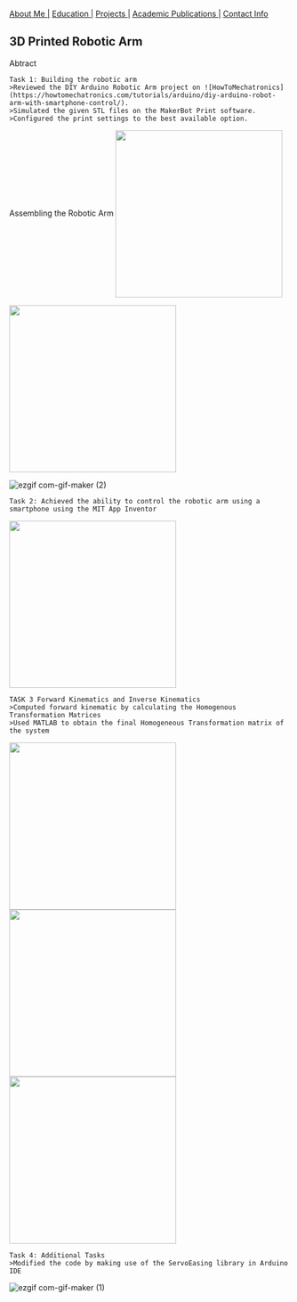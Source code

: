 [About Me |](/index.md) 
[ Education |](/edu.md)
[ Projects |](/projects.md)
[ Academic Publications |](/publications.md)
[ Contact Info](/contact.md)

## 3D Printed Robotic Arm

Abtract
```
Task 1: Building the robotic arm
>Reviewed the DIY Arduino Robotic Arm project on ![HowToMechatronics](https://howtomechatronics.com/tutorials/arduino/diy-arduino-robot-arm-with-smartphone-control/).
>Simulated the given STL files on the MakerBot Print software.
>Configured the print settings to the best available option.
```

Assembling the Robotic Arm
<img src="https://user-images.githubusercontent.com/105019328/170924759-6fa619c2-988d-4359-b50f-424b3dc01068.png" width=300 align=center>

<img src="https://user-images.githubusercontent.com/105019328/170924824-d60bc1d1-2426-4052-af19-e9afc2b2f9cd.png" width=300 align=center>


![ezgif com-gif-maker (2)](https://user-images.githubusercontent.com/105019328/171051598-3fc68b32-05cb-4136-8871-b798457c1697.gif)



```
Task 2: Achieved the ability to control the robotic arm using a smartphone using the MIT App Inventor 
```

<img src="https://user-images.githubusercontent.com/105019328/171032190-a31b9aaa-fe43-4645-b4f7-cfd89cad8964.png" width=300 align=center>

```
TASK 3 Forward Kinematics and Inverse Kinematics
>Computed forward kinematic by calculating the Homogenous Transformation Matrices
>Used MATLAB to obtain the final Homogeneous Transformation matrix of the system
```

<img src="https://user-images.githubusercontent.com/105019328/171033144-63075178-9b54-46a7-a6bf-bd1588a9b824.png" width=300 align=center>
<img src="https://user-images.githubusercontent.com/105019328/171033154-b44a49b3-92f7-442a-a401-134930f70c06.png" width=300 align=center>
<img src="https://user-images.githubusercontent.com/105019328/171033168-bbb7368c-b300-4401-a28e-818924ee3255.png" width=300 align=center>

```
Task 4: Additional Tasks 
>Modified the code by making use of the ServoEasing library in Arduino IDE
```
![ezgif com-gif-maker (1)](https://user-images.githubusercontent.com/105019328/171033944-bb3512c2-19df-4143-986f-cd7a24b0b5f8.gif)
